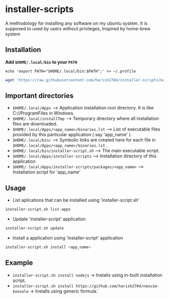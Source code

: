 # installer-scripts
A methodology for installing any software on my ubuntu system. It is supposed to used by users without privileges, Inspired by home-brew system

## Installation

**Add `$HOME/.local/bin` to your `PATH`**
```
echo 'export PATH="$HOME/.local/bin:$PATH";' >> ~/.profile
```

```bash
wget 'https://raw.githubusercontent.com/harish2704/installer-scripts/master/installer.sh' -O - | sh
```

## Important directories

* ```$HOME/.local/Apps```  --> Application installation root directory. It is like C://ProgramFiles in Windows.
* ```$HOME/.local/installTmp``` --> Temporary directory where all installation files are downloaded.
* ```$HOME/.local/Apps/<app_name>/binaries.lst``` --> List of executable files provided by this particular application ( say 'app_name' ).
* ```$HOME/.local/bin/``` --> Symbolic links are created here for each file in ```$HOME/.local/Apps/<app_name>/binaries.lst``` .
* ```$HOME/.local/bin/installer-script.sh``` -->  The main executable script.
* ```$HOME/.local/Apps/installer-scripts``` -->  Installation directory of this application
* ```$HOME/.local/Apps/installer-scripts/packages/<app_name>``` --> Installation script for 'app_name'

## Usage

* List aplications that can be installed using 'installer-script.sh'
```bash
installer-script.sh list-apps
```

* Update 'installer-script' application
```bash
installer-script.sh update
```

* Install a application using 'installer-script' application
```bash
installer-script.sh install <app_name>
```

## Example
* `installer-script.sh install nodejs`
  -> Installs using in-built installation script.
* `installer-script.sh install https://github.com/harish2704/neovim-konsole`
  -> Installs using generic formula.`
